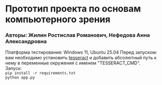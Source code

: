 # Прототип проекта по основам компьютерного зрения
### Авторы: Жилин Ростислав Романович, Нефедова Анна Александровна

Платформа тестирования: Windows 11, Ubuntu 25.04 
Перед запуском: вам необходимо установить [tesseract](https://github.com/tesseract-ocr/tesseract) и добавить абсолютный путь
к нему в переменные окружения с именем "TESSERACT_CMD".  
Запуск:  
`pip install -r requirements.txt`  
`python app.py`
